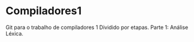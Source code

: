 # Compiladores1
Git para o trabalho de compiladores 1
Dividido por etapas.
Parte 1: Análise Léxica.
